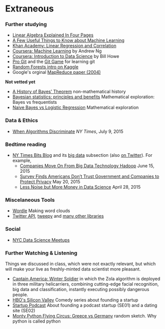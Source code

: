 # Extraneous


### Further studying
- [Linear Algebra Explained In Four Pages](http://cnd.mcgill.ca/~ivan/miniref/linear_algebra_in_4_pages.pdf)
- [A Few Useful Things to Know about Machine Learning](http://www.astro.caltech.edu/~george/ay122/cacm12.pdf)
- [Khan Academy: Linear Regression and Correlation](https://www.khanacademy.org/math/probability/regression/regression-correlation)
- [Coursera: Machine Learning](https://www.coursera.org/course/ml) by Andrew Ng
- [Coursera: Introduction to Data Science](https://www.coursera.org/course/datasci) by Bill Howe
- [Pro Git](https://git-scm.com/book/en/v2/Getting-Started-About-Version-Control) and the [Git Game](http://pcottle.github.io/learnGitBranching/) for learning git
- [Random Forests intro on Kaggle](https://www.kaggle.com/c/titanic/details/getting-started-with-random-forests)
- Google's orginal [MapReduce paper (2004)](http://research.google.com/archive/mapreduce.html)

**Not vetted yet**

- [A History of Bayes' Theorem](http://lesswrong.com/lw/774/a_history_of_bayes_theorem/) non-mathematical history
- [Bayesian statistics: principles and benefits](http://edepot.wur.nl/134085) Mathematical exploration: Bayes vs frequentists
- [Naive Bayes vs Logistic Regression](http://www.cs.cmu.edu/~tom/mlbook/NBayesLogReg.pdf) Mathematical exploration

### Data & Ethics
- [When Algorithms Discriminate](http://www.nytimes.com/2015/07/10/upshot/when-algorithms-discriminate.html) _NY Times_, July 9, 2015


### Bedtime reading
- [NY Times Bits Blog](http://bits.blogs.nytimes.com/) and its [big data](http://bits.blogs.nytimes.com/category/data/) subsection (also [on Twitter](https://twitter.com/nytimesbits)). For example,
  - [Companies Move On From Big Data Technology Hadoop](http://bits.blogs.nytimes.com/2015/06/15/companies-are-moving-on-from-big-data-technology-hadoop/) June 15, 2015
  - [Survey Finds Americans Don’t Trust Government and Companies to Protect Privacy](http://bits.blogs.nytimes.com/2015/05/20/survey-finds-americans-dont-trust-government-and-companies-to-protect-privacy/) May 20, 2015
  - [Less Noise but More Money in Data Science](http://bits.blogs.nytimes.com/2015/04/28/less-noise-but-more-money-in-data-science/) April 28, 2015


### Miscelaneous Tools
- [Wordle](http://www.wordle.net/) Making word clouds
- [Twitter API](https://pypi.python.org/pypi/twitter), [tweepy](http://www.tweepy.org/) and [many other libraries](https://dev.twitter.com/overview/api/twitter-libraries)


### Social
- [NYC Data Science Meetups](http://www.meetup.com/find/events/?keywords=data+science&radius=5&userFreeform=New+York%2C+NY)


### Further Watching & Listening

Things we discussed in class, which were not exactly relevant, but which will make your live as freshly-minted data scientist more pleasant.

- [Captain America: Winter Soldier](https://www.youtube.com/watch?v=82RKQPgeYRs) in which the Zola algorithm is deployed in three military helicarriers, combining cutting-edge facial recognition, big data and classification, instantly executing possibly dangerous people.
- [HBO's Silicon Valley](http://www.hbo.com/silicon-valley) Comedy series about founding a startup
- [Startup Podcast](http://gimletmedia.com/show/startup/) About founding a podcast startup (SE01) and a dating site (SE02)
- [Monty Python Flying Circus: Greece vs Germany](https://www.youtube.com/watch?v=ur5fGSBsfq8) random sketch. Why python is called python
